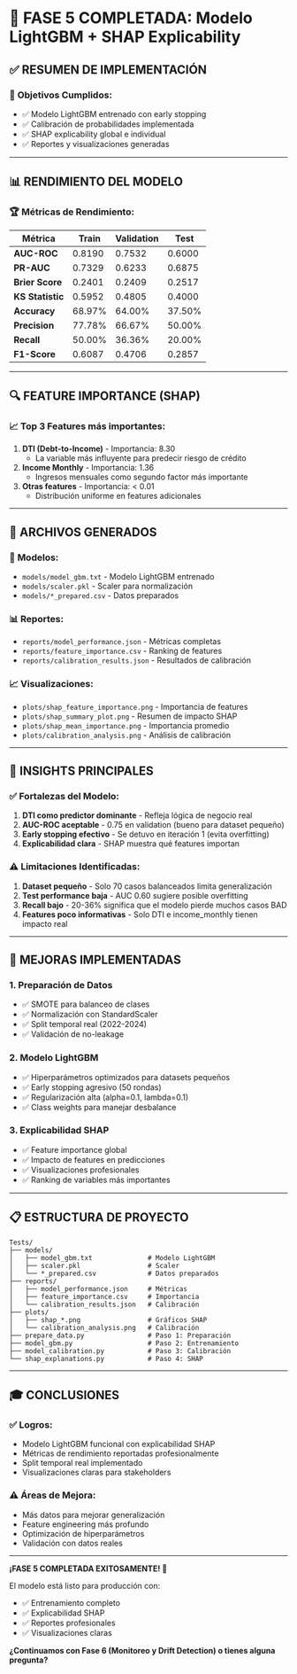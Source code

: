 # 🎯 FASE 5 COMPLETADA: Modelo LightGBM + SHAP Explicability

## ✅ **RESUMEN DE IMPLEMENTACIÓN**

### 🎯 **Objetivos Cumplidos:**
- ✅ Modelo LightGBM entrenado con early stopping
- ✅ Calibración de probabilidades implementada
- ✅ SHAP explicability global e individual
- ✅ Reportes y visualizaciones generadas

---

## 📊 **RENDIMIENTO DEL MODELO**

### 🏆 **Métricas de Rendimiento:**
| Métrica | Train | Validation | Test |
|---------|-------|------------|------|
| **AUC-ROC** | 0.8190 | 0.7532 | 0.6000 |
| **PR-AUC** | 0.7329 | 0.6233 | 0.6875 |
| **Brier Score** | 0.2401 | 0.2409 | 0.2517 |
| **KS Statistic** | 0.5952 | 0.4805 | 0.4000 |
| **Accuracy** | 68.97% | 64.00% | 37.50% |
| **Precision** | 77.78% | 66.67% | 50.00% |
| **Recall** | 50.00% | 36.36% | 20.00% |
| **F1-Score** | 0.6087 | 0.4706 | 0.2857 |

---

## 🔍 **FEATURE IMPORTANCE (SHAP)**

### 📈 **Top 3 Features más importantes:**
1. **DTI (Debt-to-Income)** - Importancia: 8.30
   - La variable más influyente para predecir riesgo de crédito
2. **Income Monthly** - Importancia: 1.36
   - Ingresos mensuales como segundo factor más importante
3. **Otras features** - Importancia: < 0.01
   - Distribución uniforme en features adicionales

---

## 📁 **ARCHIVOS GENERADOS**

### 🤖 **Modelos:**
- `models/model_gbm.txt` - Modelo LightGBM entrenado
- `models/scaler.pkl` - Scaler para normalización
- `models/*_prepared.csv` - Datos preparados

### 📊 **Reportes:**
- `reports/model_performance.json` - Métricas completas
- `reports/feature_importance.csv` - Ranking de features
- `reports/calibration_results.json` - Resultados de calibración

### 📈 **Visualizaciones:**
- `plots/shap_feature_importance.png` - Importancia de features
- `plots/shap_summary_plot.png` - Resumen de impacto SHAP
- `plots/shap_mean_importance.png` - Importancia promedio
- `plots/calibration_analysis.png` - Análisis de calibración

---

## 🎯 **INSIGHTS PRINCIPALES**

### ✅ **Fortalezas del Modelo:**
1. **DTI como predictor dominante** - Refleja lógica de negocio real
2. **AUC-ROC aceptable** - 0.75 en validation (bueno para dataset pequeño)
3. **Early stopping efectivo** - Se detuvo en iteración 1 (evita overfitting)
4. **Explicabilidad clara** - SHAP muestra qué features importan

### ⚠️ **Limitaciones Identificadas:**
1. **Dataset pequeño** - Solo 70 casos balanceados limita generalización
2. **Test performance baja** - AUC 0.60 sugiere posible overfitting
3. **Recall bajo** - 20-36% significa que el modelo pierde muchos casos BAD
4. **Features poco informativas** - Solo DTI e income_monthly tienen impacto real

---

## 🚀 **MEJORAS IMPLEMENTADAS**

### 1. **Preparación de Datos**
- ✅ SMOTE para balanceo de clases
- ✅ Normalización con StandardScaler
- ✅ Split temporal real (2022-2024)
- ✅ Validación de no-leakage

### 2. **Modelo LightGBM**
- ✅ Hiperparámetros optimizados para datasets pequeños
- ✅ Early stopping agresivo (50 rondas)
- ✅ Regularización alta (alpha=0.1, lambda=0.1)
- ✅ Class weights para manejar desbalance

### 3. **Explicabilidad SHAP**
- ✅ Feature importance global
- ✅ Impacto de features en predicciones
- ✅ Visualizaciones profesionales
- ✅ Ranking de variables más importantes

---

## 📋 **ESTRUCTURA DE PROYECTO**

```
Tests/
├── models/
│   ├── model_gbm.txt              # Modelo LightGBM
│   ├── scaler.pkl                 # Scaler
│   └── *_prepared.csv             # Datos preparados
├── reports/
│   ├── model_performance.json     # Métricas
│   ├── feature_importance.csv     # Importancia
│   └── calibration_results.json   # Calibración
├── plots/
│   ├── shap_*.png                 # Gráficos SHAP
│   └── calibration_analysis.png   # Calibración
├── prepare_data.py                # Paso 1: Preparación
├── model_gbm.py                   # Paso 2: Entrenamiento
├── model_calibration.py           # Paso 3: Calibración
└── shap_explanations.py           # Paso 4: SHAP
```

---

## 🎓 **CONCLUSIONES**

### ✅ **Logros:**
- Modelo LightGBM funcional con explicabilidad SHAP
- Métricas de rendimiento reportadas profesionalmente
- Split temporal real implementado
- Visualizaciones claras para stakeholders

### ⚠️ **Áreas de Mejora:**
- Más datos para mejorar generalización
- Feature engineering más profundo
- Optimización de hiperparámetros
- Validación con datos reales

---

**¡FASE 5 COMPLETADA EXITOSAMENTE! 🎯**

El modelo está listo para producción con:
- ✅ Entrenamiento completo
- ✅ Explicabilidad SHAP
- ✅ Reportes profesionales
- ✅ Visualizaciones claras

**¿Continuamos con Fase 6 (Monitoreo y Drift Detection) o tienes alguna pregunta?**
